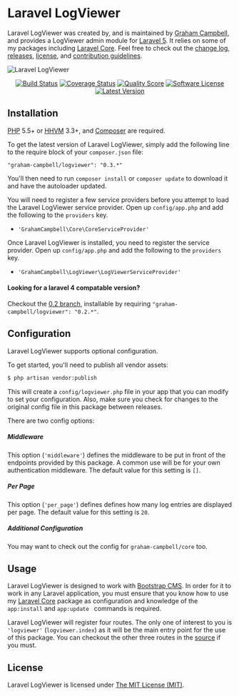 Laravel LogViewer
=================

Laravel LogViewer was created by, and is maintained by [Graham Campbell](https://github.com/GrahamCampbell), and provides a LogViewer admin module for [Laravel 5](http://laravel.com). It relies on some of my packages including [Laravel Core](https://github.com/GrahamCampbell/Laravel-Core). Feel free to check out the [change log](CHANGELOG.md), [releases](https://github.com/BootstrapCMS/LogViewer/releases), [license](LICENSE), and [contribution guidelines](CONTRIBUTING.md).

![Laravel LogViewer](https://cloud.githubusercontent.com/assets/2829600/4432324/c1921e52-468c-11e4-9fad-aec94401e69d.PNG)

<p align="center">
<a href="https://travis-ci.org/BootstrapCMS/LogViewer"><img src="https://img.shields.io/travis/BootstrapCMS/LogViewer/master.svg?style=flat-square" alt="Build Status"></img></a>
<a href="https://scrutinizer-ci.com/g/BootstrapCMS/LogViewer/code-structure"><img src="https://img.shields.io/scrutinizer/coverage/g/BootstrapCMS/LogViewer.svg?style=flat-square" alt="Coverage Status"></img></a>
<a href="https://scrutinizer-ci.com/g/BootstrapCMS/LogViewer"><img src="https://img.shields.io/scrutinizer/g/BootstrapCMS/LogViewer.svg?style=flat-square" alt="Quality Score"></img></a>
<a href="LICENSE"><img src="https://img.shields.io/badge/license-MIT-brightgreen.svg?style=flat-square" alt="Software License"></img></a>
<a href="https://github.com/BootstrapCMS/LogViewer/releases"><img src="https://img.shields.io/github/release/BootstrapCMS/LogViewer.svg?style=flat-square" alt="Latest Version"></img></a>
</p>


## Installation

[PHP](https://php.net) 5.5+ or [HHVM](http://hhvm.com) 3.3+, and [Composer](https://getcomposer.org) are required.

To get the latest version of Laravel LogViewer, simply add the following line to the require block of your `composer.json` file:

```
"graham-campbell/logviewer": "0.3.*"
```

You'll then need to run `composer install` or `composer update` to download it and have the autoloader updated.

You will need to register a few service providers before you attempt to load the Laravel LogViewer service provider. Open up `config/app.php` and add the following to the `providers` key.

* `'GrahamCampbell\Core\CoreServiceProvider'`

Once Laravel LogViewer is installed, you need to register the service provider. Open up `config/app.php` and add the following to the `providers` key.

* `'GrahamCampbell\LogViewer\LogViewerServiceProvider'`

#### Looking for a laravel 4 compatable version?

Checkout the [0.2 branch](https://github.com/BootstrapCMS/LogViewer/tree/0.2), installable by requiring `"graham-campbell/logviewer": "0.2.*"`.


## Configuration

Laravel LogViewer supports optional configuration.

To get started, you'll need to publish all vendor assets:

```bash
$ php artisan vendor:publish
```

This will create a `config/logviewer.php` file in your app that you can modify to set your configuration. Also, make sure you check for changes to the original config file in this package between releases.

There are two config options:

##### Middleware

This option (`'middleware'`) defines the middleware to be put in front of the endpoints provided by this package. A common use will be for your own authentication middleware. The default value for this setting is `[]`.

##### Per Page

This option (`'per_page'`) defines defines how many log entries are displayed per page. The default value for this setting is `20`.

##### Additional Configuration

You may want to check out the config for `graham-campbell/core` too.


## Usage

Laravel LogViewer is designed to work with [Bootstrap CMS](https://github.com/BootstrapCMS/CMS). In order for it to work in any Laravel application, you must ensure that you know how to use my [Laravel Core](https://github.com/GrahamCampbell/Laravel-Core) package as configuration and knowledge of the `app:install` and `app:update ` commands is required.

Laravel LogViewer will register four routes. The only one of interest to you is `'logviewer'` (`logviewer.index`) as it will be the main entry point for the use of this package. You can checkout the other three routes in the [source](https://github.com/BootstrapCMS/LogViewer/blob/master/src/routes.php) if you must.


## License

Laravel LogViewer is licensed under [The MIT License (MIT)](LICENSE).
